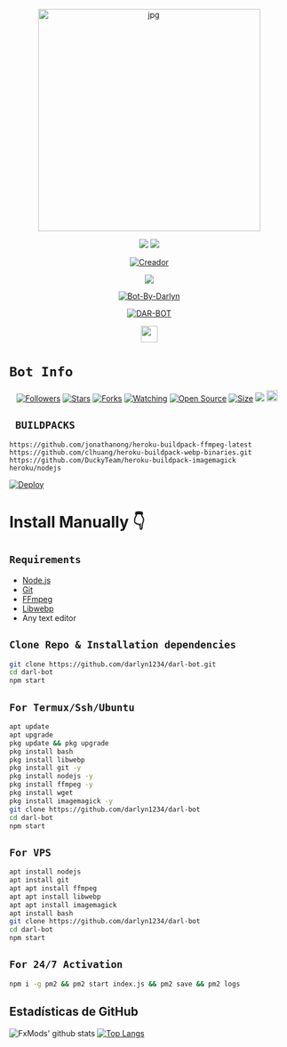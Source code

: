 <p align="center">
<img src="https://github.com/darlyn1234/sofff3/blob/master/dararchivos/imagen/sofff.jpg" alt="jpg" width="400" height="400"/>
</p>
<p align="center">
    <img
        src="https://img.shields.io/badge/node.js%20-%2343853D.svg?&style=for-the-badge&logo=node.js&logoColor=white" />
    <img
        src="https://img.shields.io/badge/javascript%20-%23323330.svg?&style=for-the-badge&logo=javascript&logoColor=%23F7DF1E" />
</p>

<p align="center">
<a href="https://github.com/darlyn1234"><img title="Creador" src="https://img.shields.io/badge/Author-Darlyn-purple.svg?style=for-the-badge&logo=github"></a>
</p>

<p align="center">
  <a href="https://www.youtube.com/"><img src="https://img.shields.io/badge/YouTube-DARLYN IWI-ff0000?style=for-the-badge&logo=youtube&logoColor=ff0000&lihttps://youtu.be/3ymwOvzhwHs/n9fUrhPf5-8-8" /></a>
  <a name=hendra759&label=VIEWS&style=flat-square&color=orange" />

<p align="center">
</p>
<p align="center">
<a href="##"><img title="Bot-By-Darlyn" src="https://img.shields.io/static/v1?label=Lenguaje&message=Espa%C3%B1ol&color=purple"></a>
</p>
<p align="center">
<a href="#"><img title="DAR-BOT" src="https://img.shields.io/static/v1?label=WhatsApp&message=Bot&color=red"></a>
</p>
                                                                                                              
<p align='center'>
   <a href="https://wa.me/51918303426"><img height="30" src="https://github.com/shanduy/ShanBot/blob/main/temples/d9d97d48264770f85d35c208f279152c.png?raw=true"></a>
</P>


# ```Bot Info```
<p align="center">
<a href="https://github.com/darlyn1234/followers"><img title="Followers" src="https://img.shields.io/github/followers/darlyn1234?color=red&style=flat-square"></a>
<a href="https://github.com/darlyn1234/darimi-bot/stargazers/"><img title="Stars" src="https://img.shields.io/github/stars/darlyn1234/darimi-bot?color=blue&style=flat-square"></a>
<a href="https://github.com/darlyn1234/darimi-bot/network/members"><img title="Forks" src="https://img.shields.io/github/forks/darlyn1234/darimi-bot?color=red&style=flat-square"></a>
<a href="https://github.com/darlyn1234/darimi-bot/watchers"><img title="Watching" src="https://img.shields.io/github/watchers/darlyn1234/darimi-bot?label=Watchers&color=blue&style=flat-square"></a>
<a href="https://github.com/darlyn1234/darimi-bot"><img title="Open Source" src="https://img.shields.io/badge/Author-Darllyn%20Bot%20Inc.-red?v=103"></a>
<a href="https://github.com/darlyn1234/darimi-bot/"><img title="Size" src="https://img.shields.io/github/repo-size/darlyn1234/darimi-bot?style=flat-square&color=green"></a>
<a href="https://hits.seeyoufarm.com"><img src="https://hits.seeyoufarm.com/api/count/incr/badge.svg?url=https%3A%2F%2Fgithub.com%2darlyn1234%2Fdarimi-bot&count_bg=%2379C83D&title_bg=%23555555&icon=probot.svg&icon_color=%2300FF6D&title=hits&edge_flat=false"/></a>
<a href="https://github.com/darlyn1234/darimi-bot/graphs/commit-activity"><img height="20" src="https://img.shields.io/badge/Maintained%3F-yes-green.svg"></a>&nbsp;&nbsp;
</p>
<p align='center'>
    </p>

## ` BUILDPACKS`

```
https://github.com/jonathanong/heroku-buildpack-ffmpeg-latest
https://github.com/clhuang/heroku-buildpack-webp-binaries.git
https://github.com/DuckyTeam/heroku-buildpack-imagemagick
heroku/nodejs
```

[![Deploy](https://www.herokucdn.com/deploy/button.svg)](https://heroku.com/deploy?template=https://github.com/darlyn1234/darimi-bot/)

# Install Manually 👇
## `Requirements`
* [Node.js](https://nodejs.org/en/)
* [Git](https://git-scm.com/downloads)
* [FFmpeg](https://github.com/BtbN/FFmpeg-Builds/releases/download/autobuild-2020-12-08-13-03/ffmpeg-n4.3.1-26-gca55240b8c-win64-gpl-4.3.zip)
* [Libwebp](https://developers.google.com/speed/webp/download)
* Any text editor
## `Clone Repo & Installation dependencies`
```bash
git clone https://github.com/darlyn1234/darl-bot.git
cd darl-bot
npm start
```
## `For Termux/Ssh/Ubuntu`
```bash
apt update
apt upgrade
pkg update && pkg upgrade
pkg install bash
pkg install libwebp
pkg install git -y
pkg install nodejs -y 
pkg install ffmpeg -y 
pkg install wget
pkg install imagemagick -y
git clone https://github.com/darlyn1234/darl-bot
cd darl-bot
npm start
```
## `For VPS`
```bash
apt install nodejs 
apt install git 
apt apt install ffmpeg 
apt apt install libwebp 
apt apt install imagemagick
apt install bash
git clone https://github.com/darlyn1234/darl-bot
cd darl-bot
npm start
```
## `For 24/7 Activation`
```bash
npm i -g pm2 && pm2 start index.js && pm2 save && pm2 logs
```

## Estadísticas de GitHub

![FxMods' github stats](https://github-readme-stats.vercel.app/api?username=darlyn1234&theme=chartreuse-dark&count_private=true&show_icons=true&cache_seconds=1800)
[![Top Langs](https://github-readme-stats.vercel.app/api/top-langs/?username=darlyn1234&theme=chartreuse-dark&layout=compact)](https://github.com/darlyn1234)


